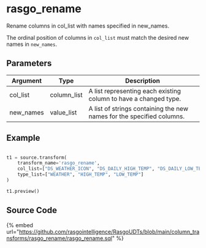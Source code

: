 

# rasgo_rename

Rename columns in col_list with names specified in new_names.

The ordinal position of columns in `col_list` must match the desired new names in `new_names`.


## Parameters

| Argument  |    Type     |                              Description                              |
| --------- | ----------- | --------------------------------------------------------------------- |
| col_list  | column_list | A list representing each existing column to have a changed type.      |
| new_names | value_list  | A list of strings containing the new names for the specified columns. |


## Example

```python

t1 = source.transform(
    transform_name='rasgo_rename',
    col_list=["DS_WEATHER_ICON", "DS_DAILY_HIGH_TEMP", "DS_DAILY_LOW_TEMP"],
    type_list=["WEATHER", "HIGH_TEMP", "LOW_TEMP"]
)

t1.preview()

```

## Source Code

{% embed url="https://github.com/rasgointelligence/RasgoUDTs/blob/main/column_transforms/rasgo_rename/rasgo_rename.sql" %}

